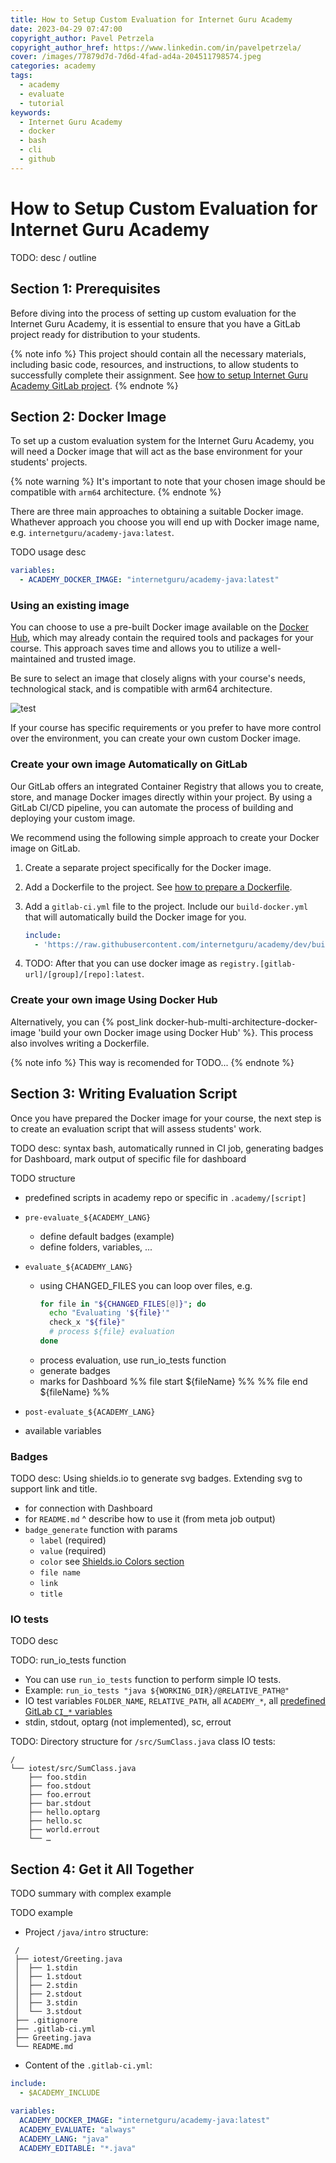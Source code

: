 ```yaml
---
title: How to Setup Custom Evaluation for Internet Guru Academy
date: 2023-04-29 07:47:00
copyright_author: Pavel Petrzela
copyright_author_href: https://www.linkedin.com/in/pavelpetrzela/
cover: /images/77879d7d-7d6d-4fad-ad4a-204511798574.jpeg
categories: academy
tags:
  - academy
  - evaluate
  - tutorial
keywords:
  - Internet Guru Academy
  - docker
  - bash
  - cli
  - github
---
```


# How to Setup Custom Evaluation for Internet Guru Academy

TODO: desc / outline

## Section 1: Prerequisites

Before diving into the process of setting up custom evaluation for the Internet Guru Academy, it is essential to ensure that you have a GitLab project ready for distribution to your students.

{% note info %}
This project should contain all the necessary materials, including basic code, resources, and instructions, to allow students to successfully complete their assignment. See [how to setup Internet Guru Academy GitLab project](#TODO).
{% endnote %}

## Section 2: Docker Image

To set up a custom evaluation system for the Internet Guru Academy, you will need a Docker image that will act as the base environment for your students' projects.

{% note warning %}
It's important to note that your chosen image should be compatible with `arm64` architecture.
{% endnote %}

There are three main approaches to obtaining a suitable Docker image. Whathever approach you choose you will end up with Docker image name, e.g. `internetguru/academy-java:latest`.

TODO usage desc

```yml
variables:
  - ACADEMY_DOCKER_IMAGE: "internetguru/academy-java:latest"
```

### Using an existing image

You can choose to use a pre-built Docker image available on the [Docker Hub](https://hub.docker.com/), which may already contain the required tools and packages for your course. This approach saves time and allows you to utilize a well-maintained and trusted image.

Be sure to select an image that closely aligns with your course's needs, technological stack, and is compatible with arm64 architecture.

![test](/images/academy-custom-evaluation/docker-hub-search.png)

If your course has specific requirements or you prefer to have more control over the environment, you can create your own custom Docker image.

### Create your own image Automatically on GitLab

Our GitLab offers an integrated Container Registry that allows you to create, store, and manage Docker images directly within your project. By using a GitLab CI/CD pipeline, you can automate the process of building and deploying your custom image.

We recommend using the following simple approach to create your Docker image on GitLab.

 1. Create a separate project specifically for the Docker image.
 1. Add a Dockerfile to the project. See [how to prepare a Dockerfile](/docker-hub-multi-architecture-docker-image#Step-1-Prepare-Your-Dockerfile).
 1. Add a `gitlab-ci.yml` file to the project. Include our `build-docker.yml` that will automatically build the Docker image for you.

     ```yaml
     include:
       - 'https://raw.githubusercontent.com/internetguru/academy/dev/build-docker.yml'
     ```
 1. TODO: After that you can use docker image as `registry.[gitlab-url]/[group]/[repo]:latest`.

### Create your own image Using Docker Hub

Alternatively, you can {% post_link docker-hub-multi-architecture-docker-image 'build your own Docker image using Docker Hub' %}. This process also involves writing a Dockerfile.

{% note info %}
This way is recomended for TODO...
{% endnote %}

## Section 3: Writing Evaluation Script

Once you have prepared the Docker image for your course, the next step is to create an evaluation script that will assess students' work.

TODO desc: syntax bash, automatically runned in CI job, generating badges for Dashboard, mark output of specific file for dashboard

TODO structure

 - predefined scripts in academy repo or specific in `.academy/[script]`
 - `pre-evaluate_${ACADEMY_LANG}`
   - define default badges (example)
   - define folders, variables, ...
 - `evaluate_${ACADEMY_LANG}`
   - using CHANGED_FILES you can loop over files, e.g.
     ```sh
     for file in "${CHANGED_FILES[@]}"; do
       echo "Evaluating '${file}'"
       check_x "${file}"
       # process ${file} evaluation
     done
     ```
   - process evaluation, use run_io_tests function
   - generate badges
   - marks for Dashboard
   %% file start ${fileName} %%
   %% file end ${fileName} %%
 - `post-evaluate_${ACADEMY_LANG}`

 - available variables

### Badges

TODO desc: Using shields.io to generate svg badges. Extending svg to support link and title.

 - for connection with Dashboard
 - for `README.md`
 ^ describe how to use it (from meta job output)
 - `badge_generate` function with params
   - `label` (required)
   - `value` (required)
   - `color` see [Shields.io Colors section](https://shields.io#colors)
   - `file name`
   - `link`
   - `title`

### IO tests

TODO desc

TODO: run_io_tests function
 - You can use `run_io_tests` function to perform simple IO tests.
 - Example: `run_io_tests "java ${WORKING_DIR}/@RELATIVE_PATH@"`
 - IO test variables `FOLDER_NAME`, `RELATIVE_PATH`, all `ACADEMY_*`, all [predefined GitLab `CI_*` variables](https://docs.gitlab.com/ee/ci/variables/predefined_variables.html)
 - stdin, stdout, optarg (not implemented), sc, errout

TODO: Directory structure for `/src/SumClass.java` class IO tests:

```
/
└── iotest/src/SumClass.java
    ├── foo.stdin
    ├── foo.stdout
    ├── foo.errout
    ├── bar.stdout
    ├── hello.optarg
    ├── hello.sc
    ├── world.errout
    └── …
```

## Section 4: Get it All Together

TODO summary with complex example

TODO example

 - Project `/java/intro` structure:

```plaintext
 /
 ├── iotest/Greeting.java
 │  ├── 1.stdin
 │  ├── 1.stdout
 │  ├── 2.stdin
 │  ├── 2.stdout
 │  ├── 3.stdin
 │  └── 3.stdout
 ├── .gitignore
 ├── .gitlab-ci.yml
 ├── Greeting.java
 └── README.md
```

- Content of the `.gitlab-ci.yml`:

```yaml
include:
  - $ACADEMY_INCLUDE

variables:
  ACADEMY_DOCKER_IMAGE: "internetguru/academy-java:latest"
  ACADEMY_EVALUATE: "always"
  ACADEMY_LANG: "java"
  ACADEMY_EDITABLE: "*.java"
```

